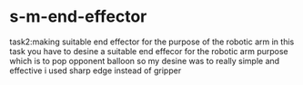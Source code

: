 # s-m-end-effector
task2:making suitable end effector for the purpose of the robotic arm 
in this task you have to desine a suitable end effecor for the robotic arm purpose which is to pop opponent balloon
so my desine was to really simple and effective i used sharp edge instead of gripper  

